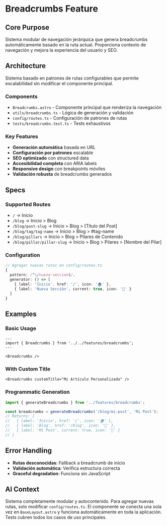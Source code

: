 # Breadcrumbs Feature

## Core Purpose
Sistema modular de navegación jerárquica que genera breadcrumbs automáticamente basado en la ruta actual. Proporciona contexto de navegación y mejora la experiencia del usuario y SEO.

## Architecture
Sistema basado en patrones de rutas configurables que permite escalabilidad sin modificar el componente principal.

### Components
- `Breadcrumbs.astro` - Componente principal que renderiza la navegación
- `utils/breadcrumbs.ts` - Lógica de generación y validación
- `config/routes.ts` - Configuración de patrones de rutas
- `tests/breadcrumbs.test.ts` - Tests exhaustivos

### Key Features
- **Generación automática** basada en URL
- **Configuración por patrones** escalable
- **SEO optimizado** con structured data
- **Accesibilidad completa** con ARIA labels
- **Responsive design** con breakpoints móviles
- **Validación robusta** de breadcrumbs generados

## Specs

### Supported Routes
- `/` → Inicio
- `/blog` → Inicio > Blog
- `/blog/post-slug` → Inicio > Blog > [Título del Post]
- `/blog/tag/tag-name` → Inicio > Blog > #tag-name
- `/blog/pillars` → Inicio > Blog > Pilares de Contenido
- `/blog/pillar/pillar-slug` → Inicio > Blog > Pilares > [Nombre del Pilar]

### Configuration
```typescript
// Agregar nuevas rutas en config/routes.ts
{
  pattern: /^\/nueva-seccion$/,
  generator: () => [
    { label: 'Inicio', href: '/', icon: '🏠' },
    { label: 'Nueva Sección', current: true, icon: '📄' }
  ]
}
```

## Examples

### Basic Usage
```astro
---
import { Breadcrumbs } from '../../features/breadcrumbs';
---

<Breadcrumbs />
```

### With Custom Title
```astro
<Breadcrumbs customTitle="Mi Artículo Personalizado" />
```

### Programmatic Generation
```typescript
import { generateBreadcrumbs } from '../features/breadcrumbs';

const breadcrumbs = generateBreadcrumbs('/blog/mi-post', 'Mi Post');
// Returns: [
//   { label: 'Inicio', href: '/', icon: '🏠' },
//   { label: 'Blog', href: '/blog', icon: '📝' },
//   { label: 'Mi Post', current: true, icon: '📄' }
// ]
```

## Error Handling
- **Rutas desconocidas**: Fallback a breadcrumb de inicio
- **Validación automática**: Verifica estructura correcta
- **Graceful degradation**: Funciona sin JavaScript

## AI Context
Sistema completamente modular y autocontenido. Para agregar nuevas rutas, solo modificar `config/routes.ts`. El componente se conecta una sola vez en `BaseLayout.astro` y funciona automáticamente en toda la aplicación. Tests cubren todos los casos de uso principales.
